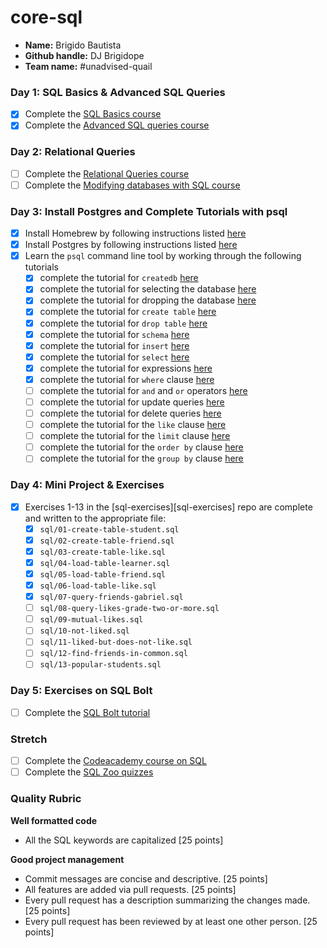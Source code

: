 # core-sql
- **Name:** Brigido Bautista
- **Github handle:** DJ Brigidope
- **Team name:** #unadvised-quail

### Day 1: SQL Basics & Advanced SQL Queries
- [x] Complete the [SQL Basics course](https://www.khanacademy.org/computing/computer-programming/sql#sql-basics)
- [x] Complete the [Advanced SQL queries course](https://www.khanacademy.org/computing/computer-programming/sql#more-advanced-sql-queries)

### Day 2: Relational Queries
- [ ] Complete the [Relational Queries course](https://www.khanacademy.org/computing/computer-programming/sql#relational-queries-in-sql)
- [ ] Complete the [Modifying databases with SQL course](https://www.khanacademy.org/computing/computer-programming/sql#modifying-databases-with-sql)

### Day 3: Install Postgres and Complete Tutorials with psql
- [x] Install Homebrew by following instructions listed [here](https://gist.github.com/punitrathore/ca32542fddd0d8b625aab610c35e4545)
- [x] Install Postgres by following instructions listed [here](https://gist.github.com/punitrathore/ca32542fddd0d8b625aab610c35e4545#install-postgres)
- [X] Learn the `psql` command line tool by working through the following tutorials
  - [X] complete the tutorial for `createdb` [here](https://www.tutorialspoint.com/postgresql/postgresql_create_database.htm)
  - [x] complete the tutorial for selecting the database [here](https://www.tutorialspoint.com/postgresql/postgresql_select_database.htm)
  - [X] complete the tutorial for dropping the database [here](https://www.tutorialspoint.com/postgresql/postgresql_drop_database.htm)
  - [x] complete the tutorial for `create table` [here](https://www.tutorialspoint.com/postgresql/postgresql_create_table.htm)
  - [X] complete the tutorial for `drop table` [here](https://www.tutorialspoint.com/postgresql/postgresql_drop_table.htm)
  - [X] complete the tutorial for `schema` [here](https://www.tutorialspoint.com/postgresql/postgresql_schema.htm)
  - [X] complete the tutorial for `insert` [here](https://www.tutorialspoint.com/postgresql/postgresql_insert_query.htm)
  - [X] complete the tutorial for `select` [here](https://www.tutorialspoint.com/postgresql/postgresql_select_query.htm)
  - [X] complete the tutorial for expressions [here](https://www.tutorialspoint.com/postgresql/postgresql_expressions.htm)
  - [X] complete the tutorial for `where` clause [here](https://www.tutorialspoint.com/postgresql/postgresql_where_clause.htm)
  - [ ] complete the tutorial for `and` and `or` operators [here](https://www.tutorialspoint.com/postgresql/postgresql_and_or_clauses.htm)
  - [ ] complete the tutorial for update queries [here](https://www.tutorialspoint.com/postgresql/postgresql_update_query.htm)
  - [ ] complete the tutorial for delete queries [here](https://www.tutorialspoint.com/postgresql/postgresql_delete_query.htm)
  - [ ] complete the tutorial for the `like` clause [here](https://www.tutorialspoint.com/postgresql/postgresql_like_clause.htm)
  - [ ] complete the tutorial for the `limit` clause [here](https://www.tutorialspoint.com/postgresql/postgresql_limit_clause.htm)
  - [ ] complete the tutorial for the `order by` clause [here](https://www.tutorialspoint.com/postgresql/postgresql_order_by.htm)
  - [ ] complete the tutorial for the `group by` clause [here](https://www.tutorialspoint.com/postgresql/postgresql_group_by.htm)

### Day 4: Mini Project & Exercises
- [x] Exercises 1-13 in the [sql-exercises][sql-exercises] repo are complete and written to the appropriate file:
  - [x] `sql/01-create-table-student.sql`
  - [X] `sql/02-create-table-friend.sql`
  - [x] `sql/03-create-table-like.sql`
  - [x] `sql/04-load-table-learner.sql`
  - [x] `sql/05-load-table-friend.sql`
  - [x] `sql/06-load-table-like.sql`
  - [x] `sql/07-query-friends-gabriel.sql`
  - [ ] `sql/08-query-likes-grade-two-or-more.sql`
  - [ ] `sql/09-mutual-likes.sql`
  - [ ] `sql/10-not-liked.sql`
  - [ ] `sql/11-liked-but-does-not-like.sql`
  - [ ] `sql/12-find-friends-in-common.sql`
  - [ ] `sql/13-popular-students.sql`

### Day 5: Exercises on SQL Bolt
- [ ] Complete the [SQL Bolt tutorial](https://sqlbolt.com/)

### Stretch
- [ ] Complete the [Codeacademy course on SQL](https://www.codecademy.com/learn/learn-sql)
- [ ] Complete the [SQL Zoo quizzes](http://sqlzoo.net/wiki/Tutorial_Quizzes)

### Quality Rubric

**Well formatted code**
- All the SQL keywords are capitalized [25 points]

**Good project management**
- Commit messages are concise and descriptive. [25 points]
- All features are added via pull requests. [25 points]
- Every pull request has a description summarizing the changes made. [25 points]
- Every pull request has been reviewed by at least one other person. [25 points]
